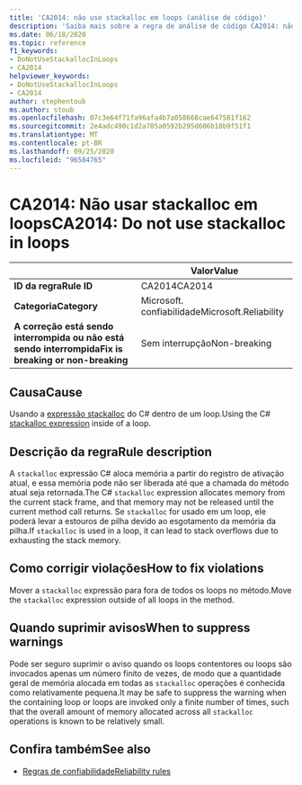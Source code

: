 ```yaml
---
title: 'CA2014: não use stackalloc em loops (análise de código)'
description: 'Saiba mais sobre a regra de análise de código CA2014: não use stackalloc em loops'
ms.date: 06/18/2020
ms.topic: reference
f1_keywords:
- DoNotUseStackallocInLoops
- CA2014
helpviewer_keywords:
- DoNotUseStackallocInLoops
- CA2014
author: stephentoub
ms.author: stoub
ms.openlocfilehash: 07c3e64f71fa96afa4b7a058668cae647581f162
ms.sourcegitcommit: 2e4adc490c1d2a705a0592b295d606b10b9f51f1
ms.translationtype: MT
ms.contentlocale: pt-BR
ms.lasthandoff: 09/25/2020
ms.locfileid: "96584765"
---
```

# <a name="ca2014-do-not-use-stackalloc-in-loops"></a><span data-ttu-id="94049-103">CA2014: Não usar stackalloc em loops</span><span class="sxs-lookup"><span data-stu-id="94049-103">CA2014: Do not use stackalloc in loops</span></span>

| | <span data-ttu-id="94049-104">Valor</span><span class="sxs-lookup"><span data-stu-id="94049-104">Value</span></span> |
|-|-|
| <span data-ttu-id="94049-105">**ID da regra**</span><span class="sxs-lookup"><span data-stu-id="94049-105">**Rule ID**</span></span> |<span data-ttu-id="94049-106">CA2014</span><span class="sxs-lookup"><span data-stu-id="94049-106">CA2014</span></span>|
| <span data-ttu-id="94049-107">**Categoria**</span><span class="sxs-lookup"><span data-stu-id="94049-107">**Category**</span></span> |<span data-ttu-id="94049-108">Microsoft. confiabilidade</span><span class="sxs-lookup"><span data-stu-id="94049-108">Microsoft.Reliability</span></span>|
| <span data-ttu-id="94049-109">**A correção está sendo interrompida ou não está sendo interrompida**</span><span class="sxs-lookup"><span data-stu-id="94049-109">**Fix is breaking or non-breaking**</span></span> |<span data-ttu-id="94049-110">Sem interrupção</span><span class="sxs-lookup"><span data-stu-id="94049-110">Non-breaking</span></span>|

## <a name="cause"></a><span data-ttu-id="94049-111">Causa</span><span class="sxs-lookup"><span data-stu-id="94049-111">Cause</span></span>

<span data-ttu-id="94049-112">Usando a [expressão stackalloc](../../../csharp/language-reference/operators/stackalloc.md) do C# dentro de um loop.</span><span class="sxs-lookup"><span data-stu-id="94049-112">Using the C# [stackalloc expression](../../../csharp/language-reference/operators/stackalloc.md) inside of a loop.</span></span>

## <a name="rule-description"></a><span data-ttu-id="94049-113">Descrição da regra</span><span class="sxs-lookup"><span data-stu-id="94049-113">Rule description</span></span>

<span data-ttu-id="94049-114">A `stackalloc` expressão C# aloca memória a partir do registro de ativação atual, e essa memória pode não ser liberada até que a chamada do método atual seja retornada.</span><span class="sxs-lookup"><span data-stu-id="94049-114">The C# `stackalloc` expression allocates memory from the current stack frame, and that memory may not be released until the current method call returns.</span></span> <span data-ttu-id="94049-115">Se `stackalloc` for usado em um loop, ele poderá levar a estouros de pilha devido ao esgotamento da memória da pilha.</span><span class="sxs-lookup"><span data-stu-id="94049-115">If `stackalloc` is used in a loop, it can lead to stack overflows due to exhausting the stack memory.</span></span>

## <a name="how-to-fix-violations"></a><span data-ttu-id="94049-116">Como corrigir violações</span><span class="sxs-lookup"><span data-stu-id="94049-116">How to fix violations</span></span>

<span data-ttu-id="94049-117">Mover a `stackalloc` expressão para fora de todos os loops no método.</span><span class="sxs-lookup"><span data-stu-id="94049-117">Move the `stackalloc` expression outside of all loops in the method.</span></span>

## <a name="when-to-suppress-warnings"></a><span data-ttu-id="94049-118">Quando suprimir avisos</span><span class="sxs-lookup"><span data-stu-id="94049-118">When to suppress warnings</span></span>

<span data-ttu-id="94049-119">Pode ser seguro suprimir o aviso quando os loops contentores ou loops são invocados apenas um número finito de vezes, de modo que a quantidade geral de memória alocada em todas as `stackalloc` operações é conhecida como relativamente pequena.</span><span class="sxs-lookup"><span data-stu-id="94049-119">It may be safe to suppress the warning when the containing loop or loops are invoked only a finite number of times, such that the overall amount of memory allocated across all `stackalloc` operations is known to be relatively small.</span></span>

## <a name="see-also"></a><span data-ttu-id="94049-120">Confira também</span><span class="sxs-lookup"><span data-stu-id="94049-120">See also</span></span>

- [<span data-ttu-id="94049-121">Regras de confiabilidade</span><span class="sxs-lookup"><span data-stu-id="94049-121">Reliability rules</span></span>](reliability-warnings.md)
